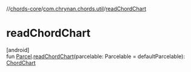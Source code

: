 //[chords-core](../../index.md)/[com.chrynan.chords.util](index.md)/[readChordChart](read-chord-chart.md)

# readChordChart

[android]\
fun [Parcel](https://developer.android.com/reference/kotlin/android/os/Parcel.html).[readChordChart](read-chord-chart.md)(parcelable: Parcelable = defaultParcelable): [ChordChart](../../../chords-core/chords-core/com.chrynan.chords.model/-chord-chart/index.md)
